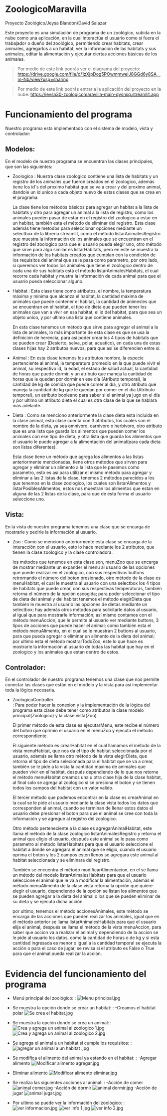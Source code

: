 # ZoologicoMaravilla
Proyecto Zoológico/Jeysa Blandon/David Salazar

Este proyecto es una simulación de programa de un zoológico, subida en la nube como una aplicación, en la cual 
interactúa el usuario como si fuera el trabajador o dueño del zoológico, permitiendo crear 
habitats, crear animales, agregarlos a un habitat, ver la información de las habitats y sus 
animales, editar la alimentación y ejecutar ciertas acciones básicas de los animales.

>Por medio de este link podrás ver el diagrama del proyecto:
> https://drive.google.com/file/d/1zXjpDog5POwmmweIJ8GGd6y8SA__m-Nb/view?usp=sharing

>Por medio de este link podrás entrar a la aplicación del proyecto en la nube:
> https://jeysa30-zoologicomaravilla-main-dysnsq.streamlit.app


# Funcionamiento del programa
Nuestro programa esta implementado con el sistema de modelo, vista y controlador:

## Modelos:
En el modelo de nuestro programa se encuentran las clases principales, que son las siguientes:

* Zoologico
: Nuestra clase zoologico contiene una lista de habitats y un registro de los animales que
  fueron creados en el zoologico, además tiene los id´s del proximo habitat que se va a crear
  y del proximo animal, dandole un id unico a cada objeto nuevo de estas clases que se crea 
  en el programa.  
 

  La clase tiene los métodos básicos para agregar un habitat a la lista de habitats y otro para
  agregar un animal a la lista de registro, como los animales pueden pasar de estar en el 
  registro del zoologico a estar en un habitat, también esta el método de eliminar del registro.
  Esta clase además tiene metodos para seleccionar opciones mediante un selectbox de la
  libreria streamlit, como el método listarAnimalesRegistro que muestra la información de los 
  animales que se encuentran en el registro del zoologico para que el usuario pueda elegir uno,
  otro método que sirve para algo similar es listarHabitats, pero en este se muestra la
  información de los habitats creados que cumplan con la condición de los requisitos del animal
  que se le pasa como parametro, por otro lado, si queremos ver todos los animales que tiene el
  zoologico dentro de cada una de sus habitats está el método listarAnimalesHabitats, el cual
  recorre cada habitat y mustra la información de cada animal para que el usuario pueda
  seleccionar alguno.


* Habitat
: Esta clase tiene como atributos, el nombre, la temperatura máxima y minima 
  que alcanza el habitat, la cantidad máxima de animales que puede contener el habitat, la
  cantidad de animesles que se encuentran en el habitat, el tipo de dieta que pueden tener los
  animales que van a vivir en esa habitat, el id del habitat, para que sea un objeto unico, y 
  por ultimo una lista que contiene animales.  
 

  En esta clase tenemos un método que sirve para agregar el animal a la lista de animales, lo
  más importante de esta clase es que se usa la definición de herencia, para así poder crear
  los 4 tipos de habitats que se pueden crear (Desierto, selva, polar, acuatico), en cada una
  de estas clases hijas hay 2 atributos nuevos, para que así se diferencien entre si.

* Animal
: En esta clase tenemos los atributos nombre, la especie pertenciente al animal, la temperatura
  promedio en la que puede vivir el animal, su respectivo id, la edad, el estado de salud actual,
  la cantidad de horas que puede dormir, y un atributo que maneja la cantidad de horas que le 
  quedan por dormir en ese día (Atributo temporal), la cantidad de kg de comida que puede comer 
  al día, y otro atributo que maneja la cantidad de kg que le quedan por comer en el día 
  (Atributo temporal), un atributo booleano para saber si el animal ya jugo en el día y por 
  ultimo un atributo dieta el cual es otra clase de la que se hablara más adelante.

* Dieta
: Como se menciono anteriormente la clase dieta esta incluida en la clase animal, esta clase 
  cuenta con 3 atributos, los cuales son el nombre de la dieta, ya sea omnivoro, carnivoro o 
  herbivoro, otro atributo que es una lista que guarda los alimentos que pueden comer los animales
  con ese tipo de dieta, y otra lista que guarda los alimentos que el usuario le puede agregar a 
  la alimentación del animal(para cada dieta son listas diferentes).  
 

  Esta clase tiene un método que agrega los alimentos a las listas anteriormente mencionadas,
  tiene otros métodos que sirven para agregar y eliminar un alimento a 
  la lista que le pasemos como parametro, esto es así para utilizar el mismo método para agregar
  y eliminar a las 2 listas de la clase, tenemos 2 métodos parecidos a los que tenemos en la clase
  zoologico, los cuales son listarAlimentos y listarPosiblesAlimentos, estos nos muestran los
  alimentos que estan en alguna de las 2 listas de la clase, para que de esta forma el usuario 
  seleccione uno.

## Vista:
En la vista de nuestro programa tenemos una clase que se encarga de mostrarle y pedirle la
información al usuario.

* Zoo
: Como se mencionó anteriormente esta clase se encarga de la interacción con el usuario, esto lo
  hace mediante los 2 atributos, que tienen la clase zoologico y la clase controladora.  
 

  los métodos que tenemos en esta clase son, menuZoo que se encarga de mostrar mediante un 
  expander el menu al usuario de las opciones que puede realizar en el zoologico, con sus 
  respectivos buttons retrornando el número del boton presionado, otro método de la clase es 
  menuHabitat, el cual le muestra al usuario con una selectbox los 4 tipos de habitats que puede
  crear, con sus respectivas temperaturas, también retorna el número de la opción escogida;
  para poder seleccionar el tipo de dieta del animal y del habitat tenemos el método elegirDieta
  que también le muestra al usuario las opciones de dietas mediante un selectbox; hay además otros
  métodos para solicitarle datos al usuario, al igual que para mostrarle información; así mismo
  contamos con el método menuAccion, que le permite al usuario ver mediante buttons, 3 tipos de 
  acciones que puede hacer el animal; como también esta el método menuAlimento, en el cual se le
  muestran 2 buttons al usuario, para que pueda agregar o eliminar un alimento de la dieta del
  animal; por ultimo esta el método mostrarTodoZoo, este lo que hace es mostrarle la información al
  usuario de todas las habitat que hay en el zoologico y los animales que estan dentro de estos.
  
## Controlador:
En el controlador de nuestro programa tenemos una clase que nos permite conectar las clases que
están en el modelo y la vista para así implementar toda la lógica necesaria.

* ZoologicoController  
: Para poder hacer la conexion y la implementación de la lógica del programa esta clase debe 
  tener como atributos la clase modelo principal(Zoologico) y la clase vista(Zoo).  


  El primer método de esta clase es ejecutarMenu, este recibe el número del boton que oprimio
  el usuario en el menuZoo y ejecuta el método correspondiente.  


  El siguiente método es crearHabitat en el cual llamamos el método de la vista menuHabitat, que
  nos da el tipo de habitat seleccionada por el usuario, además se llama otro método de la vista
  elegirDieta, que retorna el tipo de dieta selecionada para el habitat que se va a crear, también
  se le pide a la vista la cantidad maxima de animales que pueden vivir en el habitat, después 
  dependiendo de lo que nos retorne el método menuHabitat creamos una u otra clase hija de la 
  clase habitat, al final solo se agrega al zoologico si se presiona el boton y se tienen todos
  los campos del habitat con un valor valido.  


  El tercer método que podemos encontrar en la clase es crearAnimal en la cual se le pide al 
  usuario mediante la clase vista todos los datos que corresponden al animal, cuando se terminan
  de llenar estos datos el usuario debe presionar el boton para que el animal se cree con toda la
  información y se agregue al registro del zoologico.  


  Otro método perteneciente a la clase es agregarAnimalHabitat, este llama el método de la clase
  zoologico listarAnimalesRegistro y retorna el animal que eligio el usuario, después este animal
  se le pasa como parametro al método listarHabitats para que el usuario seleccione el habitat
  a donde se agregara el animal que se eligio, cuando el usuario oprima el boton y los 2 campos 
  esten llenos se agregara este animal al habitat seleccionada y se eliminara del registro.  


  También se encuentra el método modificarAlimentacion, en el se llama un método del modelo 
  listarAnimalesHabitats para que el usuario seleccione el animal que le va a modificar la
  alimentación, además el método menuAlimento de la clase vista retorna la opción que quiere
  elegir el usuario, dependiendo de la opción se listan los alimentos que se pueden agregar a la
  dieta del animal o los que se pueden eliminar de su dieta y se ejecuta dicha acción.  


  por ultimo, tenemos el método accionesAnimales, este método se encarga de las acciones que pueden
  realizar los animales, igual que en el método anterior se llama listarAnimalesHabitats para que
  el usuario elija el animal, después se llama el método de la vista menuAccion, para saber que 
  accion va a realizar el animal y dependiendo de la accion se le pide al usuario los datos, como 
  la cantidad de horas o de kg y si esta cantidad ingresada es menor o igual a la cantidad 
  temporal se ejecuta la acción o para el caso de jugar, se revisa si el atributo es False o True
  para que el animal pueda realizar la acción.

# Evidencia del funcionamiento del programa

* Menú principal del zoológico:
: ![Menu principal.jpg](Menu%20principal.jpg)

* Se muestra la opción donde se crear un habitat:
: -Creamos el habitat polar
![Se crea el habitat.jpg](Se%20crea%20el%20habitat.jpg)

* Se muestra la opción donde se crea un animal:
: ![Crea y agrega un animal al zoologico 1.jpg](Crea%20y%20agrega%20un%20animal%20al%20zoologico%201.jpg)
![Crea y agrega un animal al zoologico 2.jpg](Crea%20y%20agrega%20un%20animal%20al%20zoologico%202.jpg)

* Se agrega el animal a un habitat si cumple los requisitos:
: ![agregar un animal a un habitat .jpg](agregar%20un%20animal%20a%20un%20habitat%20.jpg)

* Se modifica el alimento del animal ya estando en el habitat:
: -Agregar alimento
![Modificar alimento agregar.jpg](Modificar%20alimento%20agregar.jpg)
- Eliminar alimento
![Modificar alimento eliminar.jpg](Modificar%20alimento%20eliminar.jpg)

* Se realiza las siguientes acciones al animal:
: -Acción de comer
![animal comer.jpg](animal%20comer.jpg)
-Acción de dormir
![animal dormir.jpg](animal%20dormir.jpg)
-Acción de jugar
![animal jugar.jpg](animal%20jugar.jpg)

* Por ultimo se puede ver la información del zoológico:
: ![ver informacion.jpg](ver%20informacion.jpg)
![ver info 1.jpg](ver%20info%201.jpg)
![ver info 2.jpg](ver%20info%202.jpg)